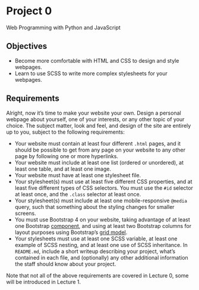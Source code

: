 # Project 0

Web Programming with Python and JavaScript

## Objectives
* Become more comfortable with HTML and CSS to design and style webpages.
* Learn to use SCSS to write more complex stylesheets for your webpages.

## Requirements

Alright, now it’s time to make your website your own. Design a personal webpage about yourself, one of your interests, or any other topic of your choice. The subject matter, look and feel, and design of the site are entirely up to you, subject to the following requirements:

* Your website must contain at least four different `.html` pages, and it should be possible to get from any page on your website to any other page by following one or more hyperlinks.
* Your website must include at least one list (ordered or unordered), at least one table, and at least one image.
* Your website must have at least one stylesheet file.
* Your stylesheet(s) must use at least five different CSS properties, and at least five different types of CSS selectors. You must use the `#id` selector at least once, and the `.class` selector at least once.
* Your stylesheet(s) must include at least one mobile-responsive `@media` query, such that something about the styling changes for smaller screens.
* You must use Bootstrap 4 on your website, taking advantage of at least one Bootstrap [component](https://getbootstrap.com/docs/3.3/components/), and using at least two Bootstrap columns for layout purposes using Bootstrap’s [grid model](https://getbootstrap.com/docs/4.0/layout/grid/).
* Your stylesheets must use at least one SCSS variable, at least one example of SCSS nesting, and at least one use of SCSS inheritance.
In `README.md`, include a short writeup describing your project, what’s contained in each file, and (optionally) any other additional information the staff should know about your project.

Note that not all of the above requirements are covered in Lecture 0, some will be introduced in Lecture 1.
